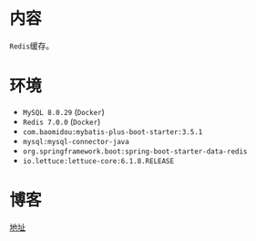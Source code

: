 # 内容

`Redis`缓存。

# 环境

- `MySQL 8.0.29` (`Docker`)
- `Redis 7.0.0` (`Docker`)
- `com.baomidou:mybatis-plus-boot-starter:3.5.1`
- `mysql:mysql-connector-java`
- `org.springframework.boot:spring-boot-starter-data-redis`
- `io.lettuce:lettuce-core:6.1.8.RELEASE`

# 博客

[地址](https://blog.csdn.net/qq_27525611/article/details/114001442)
